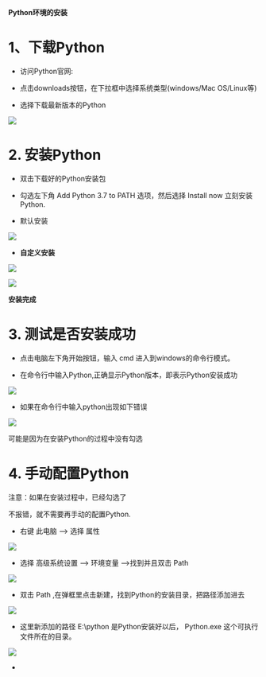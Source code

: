 **Python环境的安装**

# 1、**下载Python**

- 访问Python官网: 

- 点击downloads按钮，在下拉框中选择系统类型(windows/Mac OS/Linux等)

- 选择下载最新版本的Python

![](images/WEBRESOURCE25665bbb34a94c077c6f193e59b6ed31截图.png)

# 2. 安装Python

- 双击下载好的Python安装包

- 勾选左下角 Add Python 3.7 to PATH 选项，然后选择 Install now 立刻安装Python.

- 默认安装

![](images/WEBRESOURCE1dda954d70f28c2bbc6c7dde3ec6f143截图.png)

- **自定义安装**

![](images/WEBRESOURCEbaeb48d776ed3732a7084b4af84cecae截图.png)

![](images/WEBRESOURCE74d28270d5521f4e64908f1b6d051a9b截图.png)

**安装完成**

# 3. 测试是否安装成功

- 点击电脑左下角开始按钮，输入 cmd 进入到windows的命令行模式。

- 在命令行中输入Python,正确显示Python版本，即表示Python安装成功

![](images/WEBRESOURCE037835b9e323ac0b34b9c0d66fb5044a截图.png)

- 如果在命令行中输入python出现如下错误

![](images/WEBRESOURCEf1e744cc57c5e4a35779121bb5606df6截图.png)

可能是因为在安装Python的过程中没有勾选 

# 4. 手动配置Python

注意：如果在安装过程中，已经勾选了 

不报错，就不需要再手动的配置Python.

- 右键 此电脑 --> 选择 属性

![](images/WEBRESOURCE58fdccd2e41c52d1e47ac47e4ff16dc2截图.png)

- 选择 高级系统设置 --> 环境变量 -->找到并且双击 Path

![](images/WEBRESOURCE36e37c027451ee8d7c403cb678eacb37截图.png)

- 双击 Path ,在弹框里点击新建，找到Python的安装目录，把路径添加进去

![](images/WEBRESOURCE4c5b030ca4d94bfb091d2f9790873e64截图.png)

- 这里新添加的路径 E:\python 是Python安装好以后， Python.exe 这个可执行文件所在的目录。

![](images/WEBRESOURCE2da65bdb42d4316673966bded930f9f5截图.png)

- 